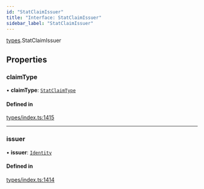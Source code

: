 ```yaml
---
id: "StatClaimIssuer"
title: "Interface: StatClaimIssuer"
sidebar_label: "StatClaimIssuer"
---
```


[types](../../../modules/Types/Types.md).StatClaimIssuer

## Properties

### claimType

• **claimType**: [`StatClaimType`](../../../modules/Types/Types.md#statclaimtype)

#### Defined in

[types/index.ts:1415](https://github.com/PolymeshAssociation/polymesh-sdk/blob/de58d40fd/src/types/index.ts#L1415)

___

### issuer

• **issuer**: [`Identity`](../../../classes/API/Entities/Identity/Identity.md)

#### Defined in

[types/index.ts:1414](https://github.com/PolymeshAssociation/polymesh-sdk/blob/de58d40fd/src/types/index.ts#L1414)
